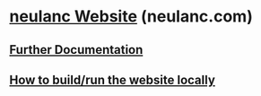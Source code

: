 # [neulanc Website](https://neulanc.com) (neulanc.com)

## [Further Documentation](docs/README.md)

## [How to build/run the website locally](docs/BUILD.md)
